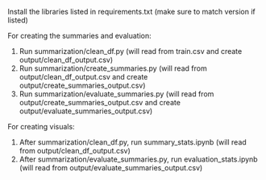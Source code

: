 Install the libraries listed in requirements.txt (make sure to match version if listed)

For creating the summaries and evaluation:
1. Run summarization/clean_df.py (will read from train.csv and create output/clean_df_output.csv)
2. Run summarization/create_summaries.py (will read from output/clean_df_output.csv and create output/create_summaries_output.csv)
3. Run summarization/evaluate_summaries.py (will read from output/create_summaries_output.csv and create output/evaluate_summaries_output.csv)

For creating visuals:
1. After summarization/clean_df.py, run summary_stats.ipynb (will read from output/clean_df_output.csv)
2. After summarization/evaluate_summaries.py, run evaluation_stats.ipynb (will read from output/evaluate_summaries_output.csv)